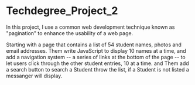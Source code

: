 # Techdegree_Project_2
In this project, I use a common web development technique known as "pagination" to enhance the usability of a web page.

Starting with a page that contains a list of 54 student names, photos and email addresses. Them write JavaScript to display 10 names at a time, and add a navigation system -- a series of links at the bottom of the page -- to let users click through the other student entries, 10 at a time. and Them add a search button to search a Student throw the list, if a Student is not listed a messanger will display.
